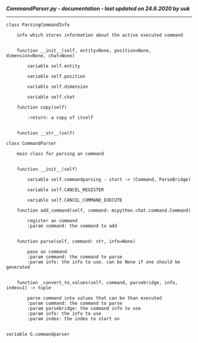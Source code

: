 ***CommandParser.py - documentation - last updated on 24.6.2020 by uuk***
___

    class ParsingCommandInfo
        
        info which stores information about the active executed command


        function __init__(self, entity=None, position=None, dimension=None, chat=None)

            variable self.entity

            variable self.position

            variable self.dimension

            variable self.chat

        function copy(self)
            
            :return: a copy of itself


        function __str__(self)

    class CommandParser
        
        main class for parsing an command


        function __init__(self)

            variable self.commandparsing - start -> (Command, ParseBridge)

            variable self.CANCEL_REGISTER

            variable self.CANCEL_COMMAND_EXECUTE

        function add_command(self, command: mcpython.chat.command.Command)
            
            register an command
            :param command: the command to add


        function parse(self, command: str, info=None)
            
            pase an command
            :param command: the command to parse
            :param info: the info to use. can be None if one should be generated


        function _convert_to_values(self, command, parsebridge, info, index=1) -> tuple
            
            parse command into values that can be than executed
            :param command: the command to parse
            :param parsebridge: the command info to use
            :param info: the info to use
            :param index: the index to start on


    variable G.commandparser